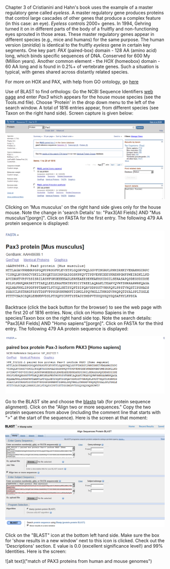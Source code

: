 Chapter 3 of Cristianini and Hahn's book uses the example of a master regulatory gene called *eyeless*. A master regulatory gene produces proteins that control large cascades of other genes that produce a complex feature (in this case: an eye). *Eyeless* controls 2000+ genes. In 1994, Gehring turned it on in different parts of the body of a fruitfly and non-functioning eyes sprouted in those areas. These master regulatory genes appear in different species (e.g., mice and humans) for the same purpose. The human version (*aniridia*) is identical to the fruitfly *eyeless* gene in certain key segments. One key part: *PAX* (paired-box) domain - 128 AA (amino acid) long, which binds specific sequences of DNA. Conserved for 600 My (Million years). Another common element - the *HOX* (homeobox) domain - 60 AA long and is found in 0.2%+ of vertebrate genes. Such a situation is typical, with genes shared across distantly related species. 

For more on HOX and PAX, with help from GO ontology, go [here](https://github.com/RShankar/Semantic-Web-for-Genomics/blob/master/Tools/Tools.md)

Use of BLAST to find orthologs: Go the NCBI Sequence Identifiers [web page](https://www.ncbi.nlm.nih.gov/genbank/sequenceids/) and enter *Pax3*  which appears for the house mouse species (see the Tools.md file). Choose 'Protein' in the drop down menu to the left of the search window. A total of 1816 entries appear, from different species (see Taxon on the right hand side). Screen capture is given below:

![alt text](https://github.com/RShankar/Semantic-Web-for-Genomics/blob/master/Examples/Sequence%20Alignment/Screenshot_2018-11-15%20Pax3%20-%20Protein%20-%20NCBI.png "PAX3 Sequence Finder on NCBI")

Clicking on 'Mus musculus' on the right hand side gives only for the house mouse. Note the change in 'search Details' to: "Pax3[All Fields] AND "Mus musculus"[porgn]".  Click on FASTA for the first entry. The following 479 AA protein sequence is displayed:

![alt text](https://github.com/RShankar/Semantic-Web-for-Genomics/blob/master/Examples/Sequence%20Alignment/Screenshot_2018-11-15%20Pax3%20protein%20%5BMus%20musculus%5D%20-%20Protein%20-%20NCBI.png "Mouse PAX3 protein sequence")

Backtrace (click the back button for the browser) to see the web page with the first 20 of 1816 entries. Now, click on Homo Sapiens in the species/Taxon box on the right hand side top. Note the search details: "Pax3[All Fields] AND "Homo sapiens"[porgn]". Click on FASTA for the third entry. The following 479 AA protein sequence is displayed:

![alt text](https://github.com/RShankar/Semantic-Web-for-Genomics/blob/master/Examples/Sequence%20Alignment/Screenshot_2018-11-15%20paired%20box%20protein%20Pax-3%20isoform%20PAX3%20%5BHomo%20sapiens%5D%20-%20Protein%20-%20NCBI.png "Human PAX3 protein sequence")

Go to the BLAST site and choose the [blastp](https://blast.ncbi.nlm.nih.gov/Blast.cgi?PAGE=Proteins) tab (for protein sequence alignment). Click on the "Align two or more sequences." Copy the two protein sequences from above (including the comment line that starts with ">" at the start of the sequence). Here is the screen at that moment:

![alt text](https://github.com/RShankar/Semantic-Web-for-Genomics/blob/master/Examples/Sequence%20Alignment/Screenshot_2018-11-15%20Protein%20BLAST%20Align%20two%20or%20more%20sequences%20using%20BLAST.png "Sequence Alignment for two PAX3 orthologs")

Click on the "BLAST" icon at the bottom left hand side. Make sure the box for 'show results in a new window' next to this icon is clicked. Check out the 'Descriptions' section. E value is 0.0 (excellent significance level!) and 99% Identities. Here is the screen:

![alt text]("match of PAX3 proteins from human and mouse genomes")
